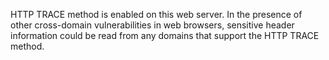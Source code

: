 
HTTP TRACE method is enabled on this web server.
In the presence of other cross-domain vulnerabilities in web browsers,
sensitive header information could be read from any domains that support
the HTTP TRACE method.
